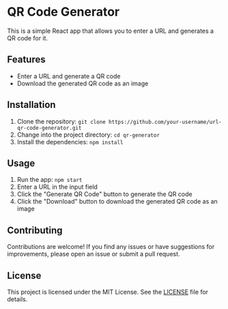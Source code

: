 # QR Code Generator

This is a simple React app that allows you to enter a URL and generates a QR code for it.

## Features

- Enter a URL and generate a QR code
- Download the generated QR code as an image

## Installation

1. Clone the repository: `git clone https://github.com/your-username/url-qr-code-generator.git`
2. Change into the project directory: `cd qr-generator`
3. Install the dependencies: `npm install`

## Usage

1. Run the app: `npm start`
2. Enter a URL in the input field
3. Click the "Generate QR Code" button to generate the QR code
4. Click the "Download" button to download the generated QR code as an image

## Contributing

Contributions are welcome! If you find any issues or have suggestions for improvements, please open an issue or submit a pull request.

## License

This project is licensed under the MIT License. See the [LICENSE](LICENSE) file for details.